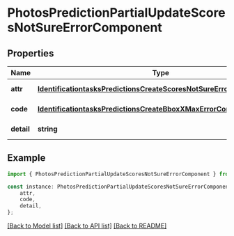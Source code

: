 # PhotosPredictionPartialUpdateScoresNotSureErrorComponent


## Properties

Name | Type | Description | Notes
------------ | ------------- | ------------- | -------------
**attr** | [**IdentificationtasksPredictionsCreateScoresNotSureErrorComponentAttr**](IdentificationtasksPredictionsCreateScoresNotSureErrorComponentAttr.md) |  | [default to undefined]
**code** | [**IdentificationtasksPredictionsCreateBboxXMaxErrorComponentCode**](IdentificationtasksPredictionsCreateBboxXMaxErrorComponentCode.md) |  | [default to undefined]
**detail** | **string** |  | [default to undefined]

## Example

```typescript
import { PhotosPredictionPartialUpdateScoresNotSureErrorComponent } from 'mosquito-alert';

const instance: PhotosPredictionPartialUpdateScoresNotSureErrorComponent = {
    attr,
    code,
    detail,
};
```

[[Back to Model list]](../README.md#documentation-for-models) [[Back to API list]](../README.md#documentation-for-api-endpoints) [[Back to README]](../README.md)
